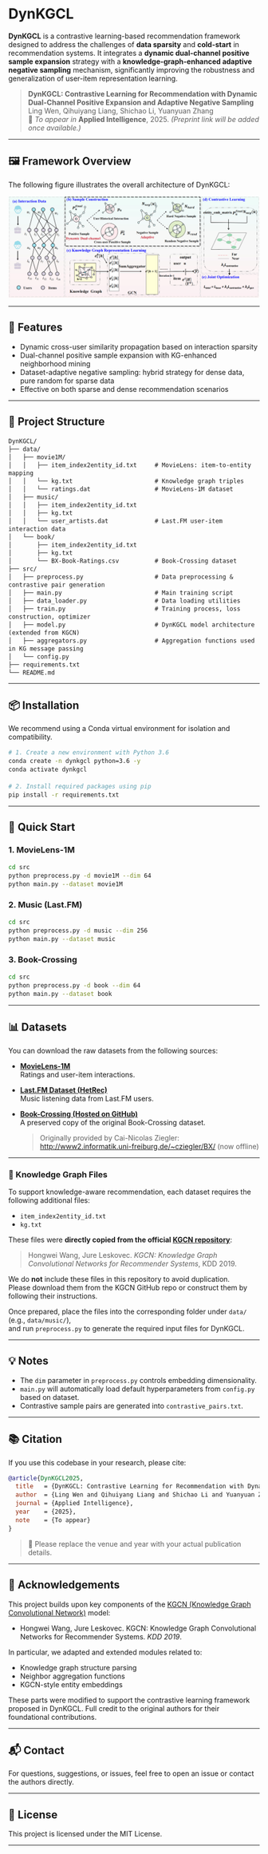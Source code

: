 # DynKGCL

**DynKGCL** is a contrastive learning-based recommendation framework designed to address the challenges of **data sparsity** and **cold-start** in recommendation systems. It integrates a **dynamic dual-channel positive sample expansion** strategy with a **knowledge-graph-enhanced adaptive negative sampling** mechanism, significantly improving the robustness and generalization of user-item representation learning.

> **DynKGCL: Contrastive Learning for Recommendation with Dynamic Dual-Channel Positive Expansion and Adaptive Negative Sampling**  
> Ling Wen, Qihuiyang Liang, Shichao Li, Yuanyuan Zhang  
> 📌 *To appear in* **Applied Intelligence**, 2025. *(Preprint link will be added once available.)*

---

## 🖼️ Framework Overview

The following figure illustrates the overall architecture of DynKGCL:

![DynKGCL Framework](framework.jpg)

---

## 🔧 Features

- Dynamic cross-user similarity propagation based on interaction sparsity
- Dual-channel positive sample expansion with KG-enhanced neighborhood mining
- Dataset-adaptive negative sampling: hybrid strategy for dense data, pure random for sparse data
- Effective on both sparse and dense recommendation scenarios

---

## 📁 Project Structure

```
DynKGCL/
├── data/
│   ├── movie1M/
│   │   ├── item_index2entity_id.txt     # MovieLens: item-to-entity mapping
│   │   └── kg.txt                       # Knowledge graph triples
│   │   └── ratings.dat                  # MovieLens-1M dataset
│   ├── music/
│   │   ├── item_index2entity_id.txt
│   │   ├── kg.txt
│   │   └── user_artists.dat             # Last.FM user-item interaction data
│   └── book/
│       ├── item_index2entity_id.txt
│       ├── kg.txt
│       └── BX-Book-Ratings.csv          # Book-Crossing dataset
├── src/
│   ├── preprocess.py                    # Data preprocessing & contrastive pair generation
│   ├── main.py                          # Main training script
│   ├── data_loader.py                   # Data loading utilities
│   ├── train.py                         # Training process, loss construction, optimizer
│   ├── model.py                         # DynKGCL model architecture (extended from KGCN)
│   ├── aggregators.py                   # Aggregation functions used in KG message passing
│   └── config.py                        
├── requirements.txt                    
└── README.md                            
```
---

## 📦 Installation

We recommend using a Conda virtual environment for isolation and compatibility.

```bash
# 1. Create a new environment with Python 3.6
conda create -n dynkgcl python=3.6 -y
conda activate dynkgcl

# 2. Install required packages using pip
pip install -r requirements.txt
```
---

## 🚀 Quick Start

### 1. MovieLens-1M

```bash
cd src
python preprocess.py -d movie1M --dim 64
python main.py --dataset movie1M
```

### 2. Music (Last.FM)

```bash
cd src
python preprocess.py -d music --dim 256
python main.py --dataset music
```

### 3. Book-Crossing

```bash
cd src
python preprocess.py -d book --dim 64
python main.py --dataset book
```

---

## 📊 Datasets

You can download the raw datasets from the following sources:

- **[MovieLens-1M](https://grouplens.org/datasets/movielens/1m/)**  
  Ratings and user-item interactions.

- **[Last.FM Dataset (HetRec)](https://grouplens.org/datasets/hetrec-2011/)**  
  Music listening data from Last.FM users.

- **[Book-Crossing (Hosted on GitHub)](https://github.com/xiaowen150/Book/)**  
  A preserved copy of the original Book-Crossing dataset.  
  > Originally provided by Cai-Nicolas Ziegler: http://www2.informatik.uni-freiburg.de/~cziegler/BX/ (now offline)

---

### 🔗 Knowledge Graph Files

To support knowledge-aware recommendation, each dataset requires the following additional files:

- `item_index2entity_id.txt`  
- `kg.txt`

These files were **directly copied from the official [KGCN repository](https://github.com/hwwang55/KGCN)**:

> Hongwei Wang, Jure Leskovec. *KGCN: Knowledge Graph Convolutional Networks for Recommender Systems*, KDD 2019.

We do **not** include these files in this repository to avoid duplication.  
Please download them from the KGCN GitHub repo or construct them by following their instructions.

Once prepared, place the files into the corresponding folder under `data/` (e.g., `data/music/`),  
and run `preprocess.py` to generate the required input files for DynKGCL.

---

## 💡 Notes

- The `dim` parameter in `preprocess.py` controls embedding dimensionality.
- `main.py` will automatically load default hyperparameters from `config.py` based on dataset.
- Contrastive sample pairs are generated into `contrastive_pairs.txt`.

---

## 📚 Citation

If you use this codebase in your research, please cite:

```bibtex
@article{DynKGCL2025,
  title   = {DynKGCL: Contrastive Learning for Recommendation with Dynamic Dual-Channel Positive Expansion and Adaptive Negative Sampling},
  author  = {Ling Wen and Qihuiyang Liang and Shichao Li and Yuanyuan Zhang},
  journal = {Applied Intelligence},
  year    = {2025},
  note    = {To appear}
}
```

> 📌 Please replace the venue and year with your actual publication details.

---

## 🙏 Acknowledgements

This project builds upon key components of the [KGCN (Knowledge Graph Convolutional Network)](https://github.com/hwwang55/KGCN) model:

- Hongwei Wang, Jure Leskovec. KGCN: Knowledge Graph Convolutional Networks for Recommender Systems. *KDD 2019*.

In particular, we adapted and extended modules related to:

- Knowledge graph structure parsing
- Neighbor aggregation functions
- KGCN-style entity embeddings

These parts were modified to support the contrastive learning framework proposed in DynKGCL. Full credit to the original authors for their foundational contributions.

---

## 📬 Contact

For questions, suggestions, or issues, feel free to open an issue or contact the authors directly.

---

## 📜 License

This project is licensed under the MIT License.

---